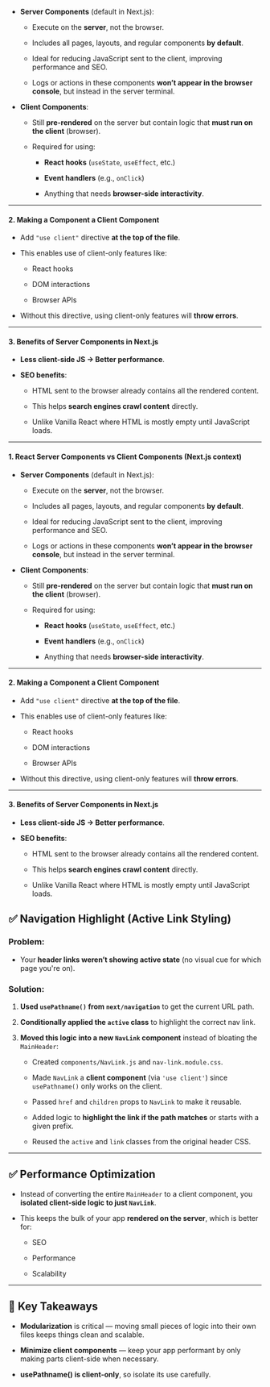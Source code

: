 

- **Server Components** (default in Next.js):
    
    - Execute on the **server**, not the browser.
        
    - Includes all pages, layouts, and regular components **by default**.
        
    - Ideal for reducing JavaScript sent to the client, improving performance and SEO.
        
    - Logs or actions in these components **won’t appear in the browser console**, but instead in the server terminal.
        
- **Client Components**:
    
    - Still **pre-rendered** on the server but contain logic that **must run on the client** (browser).
        
    - Required for using:
        
        - **React hooks** (`useState`, `useEffect`, etc.)
            
        - **Event handlers** (e.g., `onClick`)
            
        - Anything that needs **browser-side interactivity**.
            

---

#### **2. Making a Component a Client Component**

- Add `"use client"` directive **at the top of the file**.
    
- This enables use of client-only features like:
    
    - React hooks
        
    - DOM interactions
        
    - Browser APIs
        
- Without this directive, using client-only features will **throw errors**.
    

---

#### **3. Benefits of Server Components in Next.js**

- **Less client-side JS → Better performance**.
    
- **SEO benefits**:
    
    - HTML sent to the browser already contains all the rendered content.
        
    - This helps **search engines crawl content** directly.
        
    - Unlike Vanilla React where HTML is mostly empty until JavaScript loads.
        


---

#### **1. React Server Components vs Client Components (Next.js context)**

- **Server Components** (default in Next.js):
    
    - Execute on the **server**, not the browser.
        
    - Includes all pages, layouts, and regular components **by default**.
        
    - Ideal for reducing JavaScript sent to the client, improving performance and SEO.
        
    - Logs or actions in these components **won’t appear in the browser console**, but instead in the server terminal.
        
- **Client Components**:
    
    - Still **pre-rendered** on the server but contain logic that **must run on the client** (browser).
        
    - Required for using:
        
        - **React hooks** (`useState`, `useEffect`, etc.)
            
        - **Event handlers** (e.g., `onClick`)
            
        - Anything that needs **browser-side interactivity**.
            

---

#### **2. Making a Component a Client Component**

- Add `"use client"` directive **at the top of the file**.
    
- This enables use of client-only features like:
    
    - React hooks
        
    - DOM interactions
        
    - Browser APIs
        
- Without this directive, using client-only features will **throw errors**.
    

---

#### **3. Benefits of Server Components in Next.js**

- **Less client-side JS → Better performance**.
    
- **SEO benefits**:
    
    - HTML sent to the browser already contains all the rendered content.
        
    - This helps **search engines crawl content** directly.
        
    - Unlike Vanilla React where HTML is mostly empty until JavaScript loads.
        


## ✅ **Navigation Highlight (Active Link Styling)**

### Problem:

- Your **header links weren’t showing active state** (no visual cue for which page you're on).
    

### Solution:

1. **Used `usePathname()` from `next/navigation`** to get the current URL path.
    
2. **Conditionally applied the `active` class** to highlight the correct nav link.
    
3. **Moved this logic into a new `NavLink` component** instead of bloating the `MainHeader`:
    
    - Created `components/NavLink.js` and `nav-link.module.css`.
        
    - Made `NavLink` a **client component** (via `'use client'`) since `usePathname()` only works on the client.
        
    - Passed `href` and `children` props to `NavLink` to make it reusable.
        
    - Added logic to **highlight the link if the path matches** or starts with a given prefix.
        
    - Reused the `active` and `link` classes from the original header CSS.
        

---

## ✅ **Performance Optimization**

- Instead of converting the entire `MainHeader` to a client component, you **isolated client-side logic to just `NavLink`**.
    
- This keeps the bulk of your app **rendered on the server**, which is better for:
    
    - SEO
        
    - Performance
        
    - Scalability
        

---

## 🧠 Key Takeaways

- **Modularization** is critical — moving small pieces of logic into their own files keeps things clean and scalable.
    
- **Minimize client components** — keep your app performant by only making parts client-side when necessary.
    
- **usePathname() is client-only**, so isolate its use carefully.
    
